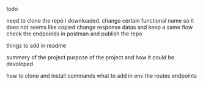 todo

need to clone the repo i downloaded.
change certain functional name so it does not seems like copied
change response datas and keep a same flow
check the endpoinds in postman and publish the repo

things to add in readme

summery of the project
purpose of the project and how it could be devoloped

how to clone and install commands
what to add in env
the routes endpoints
